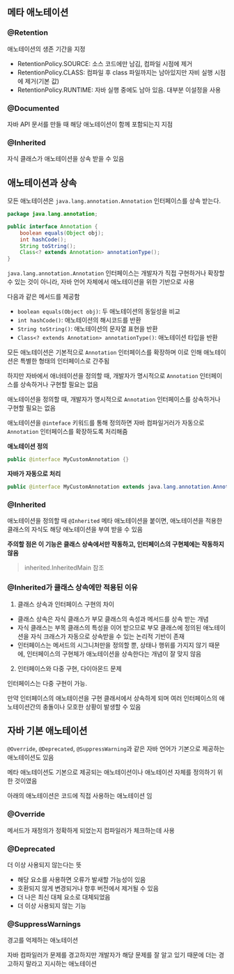 ## 메타 애노테이션

### @Retention

애노테이션의 생존 기간을 지정

- RetentionPolicy.SOURCE: 소스 코드에만 남김, 컴파일 시점에 제거
- RetentionPolicy.CLASS: 컴파일 후 class 파일까지는 남아있지만 자비 실행 시점에 제거(기본 값)
- RetentionPolicy.RUNTIME: 자바 실행 중에도 남아 있음. 대부분 이설정을 사용

### @Documented

자바 API 문서를 만들 때 해당 애노테이션이 함께 포함되는지 지점

### @Inherited

자식 클래스가 애노테이션을 상속 받을 수 있음

## 애노테이션과 상속

모든 애노테이션은 `java.lang.annotation.Annotation` 인터페이스를 상속 받는다.

```java
package java.lang.annotation;

public interface Annotation {
    boolean equals(Object obj);
    int hashCode();
    String toString();
    Class<? extends Annotation> annotationType();
}
```

`java.lang.annotation.Annotation` 인터페이스는 개발자가 직접 구현하거나 확장할 수 있는 것이 아니라, 자바 언어 자체에서 애노테이션을 위한 기반으로 사용

다음과 같은 메서드를 제공함

- `boolean equals(Object obj)`: 두 애노테이션의 동일성을 비교
- `int hashCode()`: 애노테이션의 해시코드를 반환
- `String toString()`: 애노테이션의 문자열 표현을 반환
- `Class<? extends Annotation> annotationType()`: 애노테이션 타입을 반환

모든 애노테이션은 기본적으로 `Annotation` 인터페이스를 확장하며 이로 인해 애노테이션은 특별한 형태의 인터페이스로 간주됨

하지만 자바에서 애너테이션을 정의할 때, 개발자가 명시적으로 `Annotation` 인터페이스를 상속하거나 구현할 필요는 없음

애노테이션을 정의할 때, 개발자가 명시적으로 `Annotation` 인터페이스를 상속하거나 구현할 필요는 없음

애노테이션을 `@inteface` 키워드를 통해 정의하면 자바 컴파일거러가 자동으로 `Annotation` 인터페이스를 확장하도록 처리해줌

**애노테이션 정의**

```java
public @interface MyCustomAnnotation {}
```

**자바가 자동으로 처리**

```java
public @interface MyCustomAnnotation extends java.lang.annotation.Annotation {}
```

### @Inherited

애노테이션을 정의할 때 `@Inherited` 메타 애노테이션을 붙이면, 애노테이션을 적용한 클래스의 자식도 해당 애노테이션을 부여 받을 수 있음

**주의할 점은 이 기능은 클래스 상속에서만 작동하고, 인터페이스의 구현체에는 작동하지 않음**

> inherited.InheritedMain 참조

### @Inherited가 클래스 상속에만 적용된 이유

1. 클래스 상속과 인터페이스 구현의 차이

- 클래스 상속은 자식 클래스가 부모 클래스의 속성과 메서드를 상속 받는 개념
- 자식 클래스는 부목 클래스의 특성을 이어 받으므로 부모 클래스에 정의된 애노테이션을 자식 크래스가 자동으로 상속받을 수 있는 논리적 기반이 존재
- 인터페이스는 메서드의 시그니처만을 정의할 뿐, 상태나 행위를 가지지 않기 때문에, 인터페이스의 구현체가 애노테이션을 상속한다는 개념이 잘 맞지 않음

2. 인터페이스와 다중 구현, 다이아몬드 문제

인터페이스는 다중 구현이 가능.

만약 인터페이스의 애노테이션을 구현 클래서에서 상속하게 되며 여러 인터페이스의 애노테이션간의 충돌이나 모호한 상황이 발생할 수 있음

## 자바 기본 애노테이션

`@Override`, `@Deprecated`, `@SuppressWarning`과 같은 자바 언어가 기본으로 제공하는 애노테이션도 있음

메타 애노테이션도 기본으로 제공되는 애노테이션이나 애노테이션 자체를 정의하기 위한 것이였음

아래의 애노테이션은 코드에 직접 사용하는 애노테이션 임

### @Override

메서드가 재정의가 정확하게 되었는지 컴파일러가 체크하는데 사용

### @Deprecated

더 이상 사용되지 않는다는 뜻

- 해당 요소를 사용하면 오류가 발새할 가능성이 있음
- 호환되지 않게 변경되거나 향후 버전에서 제거될 수 있음
- 더 나은 최신 대체 요소로 대체되었음
- 더 이상 사용되지 않는 기능

### @SuppressWarnings

경고를 억제하는 애노테이션

자바 컴파일러가 문제를 경고하지만 개발자가 해당 문제를 잘 알고 있기 때문에 더는 경고하지 말라고 지시하는 애노테이션

